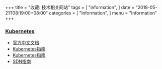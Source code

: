 
+++
title = "收藏: 技术相关网站"
tags = [
    "information",
]
date = "2018-05-21T08:19:00+08:00"
categories = [
    "Information",
]
menu = "Information"
+++

### [Kubernetes](https://kubernetes.io/ "Kubernetes官网")

* [官方中文文档](https://kubernetes.io/cn/docs/ "官方中文文档")
* [Kubernetes指南](https://kubernetes.feisky.xyz/zh/ "feisky版 Kubernetes指南")
* [Kubernetes指南](https://jimmysong.io/kubernetes-handbook/ "Jimmy版 Kubernetes指南")
* [SDN指南](https://feisky.gitbooks.io/sdn/ "SDN指南")

<!--more-->
